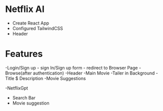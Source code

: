 # Netflix AI
 - Create React App
 - Configured TailwindCSS
 - Header


 # Features 
 -Login/Sign up
    - sign In/Sign up form
    - redirect to Browser Page 
-Browse(after authentication)
    -Header
    -Main Movie
         -Tailer in Background
         -Title $ Description
         -Movie Suggestions


-NetflixGpt
  - Search Bar
  - Movie suggestion            


 